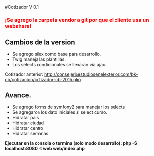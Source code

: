 #Cotizador V 0.1
### <font color="red">¡Se agrego la carpeta vendor a git por que el cliente usa un webshare!</font> 

## Cambios de la version
- Se agrego silex como base para desarrollo. 
- Twig maneja las plantillas.
- Los selects condicionales se llenaran via ajax.

Cotizador anterior: http://consejeriaestudiosenelexterior.com/bk-cb/cotizacion/cotizador-cb-2015.php

## Avance. 
- Se agrego forms de symfony2 para manejar los selects
- Se agregaron los dato iniciales al select curso.
- Hidratar pais
- Hidratar ciudad
- Hidratar centro
- Hidratar semanas

<b>Ejecutar en la consola o termina (solo modo desarrollo): php -S localhost:8080 -t web web/index.php</b>